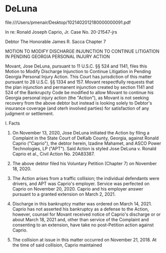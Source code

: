 # DeLuna

file:///Users/pmenair/Desktop/1021402012180000000091.pdf


In re: Ronald Joseph Caprio, Jr.      Case No. 20-21547-jrs

Debtor                                The Honorable James R. Sacca
                                      Chapter 7

MOTION TO MODIFY DISCHARGE INJUNCTION TO CONTINUE LITIGATION IN PENDING GEORGIA PERSONAL INJURY ACTION

Movant, Jose DeLuna, pursuant to 11 U.S.C. §§ 524 and 1141, files this Motion to Modify Discharge Injunction to Continue Litigation in Pending Georgia Personal Injury Action. This Court has jurisdiction of this matter pursuant to 28 U.S.C. §§ 1334 and 157. Movant respectfully requests that the plan injunction and permanent injunction created by section 1141 and 524 of the Bankrupcty Code be modified to allow Movant to continue his Georgia personal injury action (the "Action"), as Movant is not seeking recovery from the above debtor but instead is looking solely to Debtor's insurance coverage (and oterh involved parties) for satisfaction of any judgment or settlement.

I. Facts 

1. On November 13, 2020, Jose DeLuna initiated the Action by filing a Complaint in the State Court of DeKalb County, Georgia, against Ronald Caprio ("Caprio"), the debtor herein, Izadine Mahamet, and ASCO Power Technologies, LP ("APT"). Said Action is styled Jose DeLuna v. Ronald Caprio et al., Civil Action No. 20A83387.

2. The above debtor filed his Voluntary Petition (Chapter 7) on November 18, 2020.

3. The Action arises from a traffic collision; the individual defendants were drivers, and APT was Caprio's employer. Service was perfected on Caprio on November 20, 2020. Caprio and his employer answer pursuant to a granted extension on March 2, 2021.

4. Discharge in this bankruptcy matter was ordered on March 14, 2021. Caprio has not asserted his bankruptcy as a defense to the Action, however, counsel for Movant received notice of Caprio's discharge or or about March 18, 2021 and, other than service of the Complaint and consenting to an extension, have take no post-Petition action against Caprio.

5. The collision at issue in this matter occurred on November 21, 2018. At the time of said collision, Caprio maintained 
